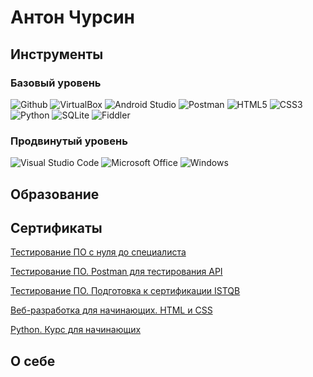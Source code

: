 # Антон Чурсин

## Инструменты
### Базовый уровень
![Github](https://img.shields.io/badge/Github-090909?style=for-the-badge&logo=github&logoColor=white)
![VirtualBox](https://img.shields.io/badge/virtualbox-183A61?style=for-the-badge&logo=virtualbox&logoColor=white)
![Android Studio](https://img.shields.io/badge/androidstudio-0078D6?style=for-the-badge&logo=androidstudio&logoColor=yellow)
![Postman](https://img.shields.io/badge/postman-FF6C37?style=for-the-badge&logo=postman&logoColor=white)
![HTML5](https://img.shields.io/badge/HTML5-E34F26?style=for-the-badge&logo=HTML5&logoColor=white)
![CSS3](https://img.shields.io/badge/css3-1572B6?style=for-the-badge&logo=css3&logoColor=white)
![Python](https://img.shields.io/badge/python-3776AB?style=for-the-badge&logo=python&logoColor=yellow)
![SQLite](https://img.shields.io/badge/sqlite-003B57?style=for-the-badge&logo=sqlite&logoColor=A6A9AA)
![Fiddler](https://img.shields.io/badge/Fiddler-green?style=for-the-badge&logo=Fiddler&logoColor=white)

### Продвинутый уровень
![Visual Studio Code](https://img.shields.io/badge/visualstudiocode-007ACC?style=for-the-badge&logo=visualstudiocode&logoColor=black)
![Microsoft Office](https://img.shields.io/badge/msoffice-D83B01?style=for-the-badge&logo=microsoftoffice&logoColor=black)
![Windows](https://img.shields.io/badge/windows-3DDC84?style=for-the-badge&logo=windows&logoColor=black)

## Образование

## Сертификаты
<a href="/Certificates/Тестирование%20ПО%20с%20нуля%20до%20специалиста.jpg">Тестирование ПО с нуля до специалиста</a>

<a href="/Certificates/Тестирование%20ПО.%20Postman%20для%20тестирования%20API.jpg">Тестирование ПО. Postman для тестирования API</a>

<a href="/Certificates/Тестирование%20ПО.%20Подготовка%20к%20сертификации%20ISTQB.jpg">Тестирование ПО. Подготовка к сертификации ISTQB</a>

<a href="/Certificates/Веб-разработка%20для%20начинающих.%20HTML%20и%20CSS.jpg">Веб-разработка для начинающих. HTML и CSS</a>

<a href="/Certificates/Python.%20Курс%20для%20начинающих.jpg">Python. Курс для начинающих</a>

## О себе